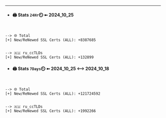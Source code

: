 

---
- #### 🖨️ **Stats** `24Hr`⏲️ ➼ 2024_10_25
```console


--> 🌐 Total
[+] New/ReNewed SSL Certs (ALL): +8387685


--> 🇷🇺 ru_ccTLDs
[+] New/ReNewed SSL Certs (ALL): +132899

```

- #### 🖨️ **Stats** `7Days`⏲️ ➼ 2024_10_25 <--> 2024_10_18
```console


--> 🌐 Total
[+] New/ReNewed SSL Certs (ALL): +121724592


--> 🇷🇺 ru_ccTLDs
[+] New/ReNewed SSL Certs (ALL): +1992266

```

